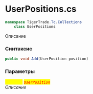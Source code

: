 
# UserPositions.cs
```csharp
namespace TigerTrade.Tc.Collections  
    class UserPositions
```

Описание

### Синтаксис
```csharp
public void Add(UserPosition position)
```

### Параметры  
<mark style="color:yellow;">`position`</mark> <mark style="color:red;">*`UserPosition`*</mark>  
 *Описание*  
  

                    
                    
